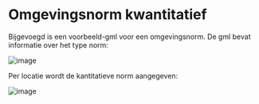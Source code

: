 # Omgevingsnorm kwantitatief
Bijgevoegd is een voorbeeld-gml voor een omgevingsnorm. De gml bevat informatie over het type norm:

![image](https://user-images.githubusercontent.com/99737370/190584321-657617e8-33ca-4988-aa3c-9fcff01f1d0c.png)

Per locatie wordt de kantitatieve norm aangegeven:

![image](https://user-images.githubusercontent.com/99737370/190584495-7acb02c5-cc06-4065-98d8-813c1904f983.png)
